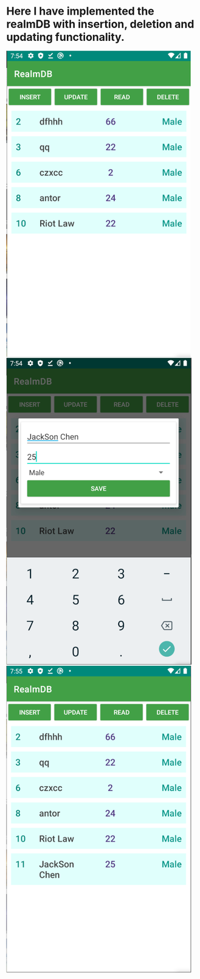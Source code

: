 # Here I have implemented the realmDB with insertion, deletion and updating functionality.
![alt text](https://github.com/FakhrulASA/RealmDB-Imp/blob/master/1.png?raw=true)
![alt text](https://github.com/FakhrulASA/RealmDB-Imp/blob/master/2.png?raw=true)
![alt text](https://github.com/FakhrulASA/RealmDB-Imp/blob/master/3.png?raw=true)
